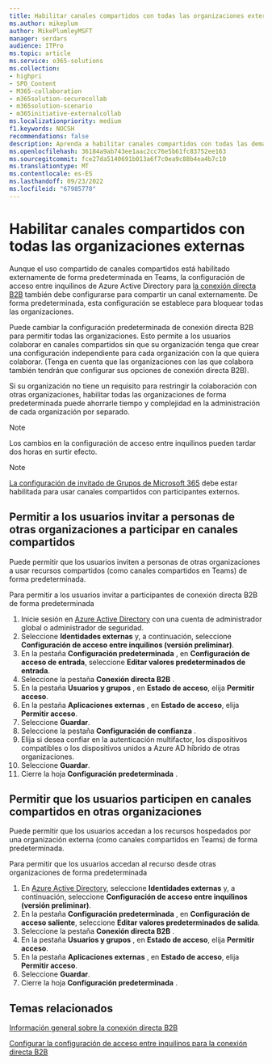 ```yaml
---
title: Habilitar canales compartidos con todas las organizaciones externas
ms.author: mikeplum
author: MikePlumleyMSFT
manager: serdars
audience: ITPro
ms.topic: article
ms.service: o365-solutions
ms.collection:
- highpri
- SPO_Content
- M365-collaboration
- m365solution-securecollab
- m365solution-scenario
- m365initiative-externalcollab
ms.localizationpriority: medium
f1.keywords: NOCSH
recommendations: false
description: Aprenda a habilitar canales compartidos con todas las demás organizaciones de Microsoft 365 y Azure Active Directory.
ms.openlocfilehash: 36184a9ab743ee1aac2cc76e5b61fc83752ee163
ms.sourcegitcommit: fce27da5140691b013a6f7c0ea9c88b4ea4b7c10
ms.translationtype: MT
ms.contentlocale: es-ES
ms.lasthandoff: 09/23/2022
ms.locfileid: "67985770"
---
```

# <a name="enable-shared-channels-with-all-external-organizations"></a>Habilitar canales compartidos con todas las organizaciones externas

Aunque el uso compartido de canales compartidos está habilitado externamente de forma predeterminada en Teams, la configuración de acceso entre inquilinos de Azure Active Directory para [la conexión directa B2B](/azure/active-directory/external-identities/b2b-direct-connect-overview) también debe configurarse para compartir un canal externamente. De forma predeterminada, esta configuración se establece para bloquear todas las organizaciones.

Puede cambiar la configuración predeterminada de conexión directa B2B para permitir todas las organizaciones. Esto permite a los usuarios colaborar en canales compartidos sin que su organización tenga que crear una configuración independiente para cada organización con la que quiera colaborar. (Tenga en cuenta que las organizaciones con las que colabora también tendrán que configurar sus opciones de conexión directa B2B).

Si su organización no tiene un requisito para restringir la colaboración con otras organizaciones, habilitar todas las organizaciones de forma predeterminada puede ahorrarle tiempo y complejidad en la administración de cada organización por separado.

> [!NOTE]
> Los cambios en la configuración de acceso entre inquilinos pueden tardar dos horas en surtir efecto.

> [!NOTE]
> [La configuración de invitado de Grupos de Microsoft 365](/microsoft-365/admin/create-groups/manage-guest-access-in-groups) debe estar habilitada para usar canales compartidos con participantes externos.

## <a name="allow-users-to-invite-people-in-other-organizations-to-participate-in-shared-channels"></a>Permitir a los usuarios invitar a personas de otras organizaciones a participar en canales compartidos

Puede permitir que los usuarios inviten a personas de otras organizaciones a usar recursos compartidos (como canales compartidos en Teams) de forma predeterminada.

Para permitir a los usuarios invitar a participantes de conexión directa B2B de forma predeterminada
1. Inicie sesión en [Azure Active Directory](https://aad.portal.azure.com) con una cuenta de administrador global o administrador de seguridad.
1. Seleccione **Identidades externas** y, a continuación, seleccione **Configuración de acceso entre inquilinos (versión preliminar)**.
1. En la pestaña **Configuración predeterminada** , en **Configuración de acceso de entrada**, seleccione **Editar valores predeterminados de entrada**.
1. Seleccione la pestaña **Conexión directa B2B** .
1. En la pestaña **Usuarios y grupos** , en **Estado de acceso**, elija **Permitir acceso**.
1. En la pestaña **Aplicaciones externas** , en **Estado de acceso**, elija **Permitir acceso**.
1. Seleccione **Guardar**.
1. Seleccione la pestaña **Configuración de confianza** .
1. Elija si desea confiar en la autenticación multifactor, los dispositivos compatibles o los dispositivos unidos a Azure AD híbrido de otras organizaciones.
1. Seleccione **Guardar**.
1. Cierre la hoja **Configuración predeterminada** .

## <a name="allow-users-to-participate-in-shared-channels-in-other-organizations"></a>Permitir que los usuarios participen en canales compartidos en otras organizaciones

Puede permitir que los usuarios accedan a los recursos hospedados por una organización externa (como canales compartidos en Teams) de forma predeterminada.

Para permitir que los usuarios accedan al recurso desde otras organizaciones de forma predeterminada
1. En [Azure Active Directory](https://aad.portal.azure.com), seleccione **Identidades externas** y, a continuación, seleccione **Configuración de acceso entre inquilinos (versión preliminar)**.
1. En la pestaña **Configuración predeterminada** , en **Configuración de acceso saliente**, seleccione **Editar valores predeterminados de salida**.
1. Seleccione la pestaña **Conexión directa B2B** .
1. En la pestaña **Usuarios y grupos** , en **Estado de acceso**, elija **Permitir acceso**.
1. En la pestaña **Aplicaciones externas** , en **Estado de acceso**, elija **Permitir acceso**.
1. Seleccione **Guardar**.
1. Cierre la hoja **Configuración predeterminada** .

## <a name="related-topics"></a>Temas relacionados

[Información general sobre la conexión directa B2B](/azure/active-directory/external-identities/b2b-direct-connect-overview)

[Configurar la configuración de acceso entre inquilinos para la conexión directa B2B](/azure/active-directory/external-identities/cross-tenant-access-settings-b2b-direct-connect)

